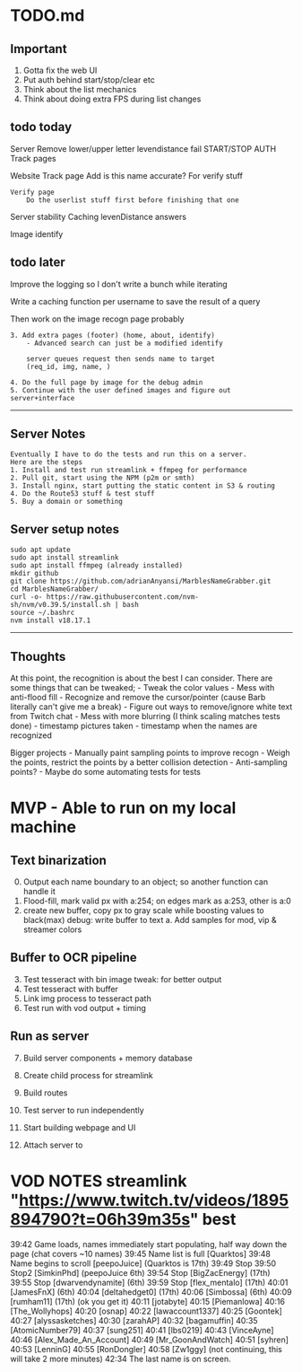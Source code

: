 # TODO.md

## Important

1. Gotta fix the web UI
2. Put auth behind start/stop/clear etc
3. Think about the list mechanics
4. Think about doing extra FPS during list changes

## todo today

Server
    Remove lower/upper letter levendistance fail
    START/STOP AUTH
    Track pages

Website
    Track page
        Add is this name accurate? For verify stuff
    
    Verify page
        Do the userlist stuff first before finishing that one

Server stability
    Caching levenDistance answers

Image identify

## todo later
Improve the logging so I don't write a bunch while iterating

Write a caching function per username to save the result of a query

Then work on the image recogn page probably

    3. Add extra pages (footer) (home, about, identify)
        - Advanced search can just be a modified identify

        server queues request then sends name to target
        (req_id, img, name, )

    4. Do the full page by image for the debug admin
    5. Continue with the user defined images and figure out server+interface

---

## Server Notes
    Eventually I have to do the tests and run this on a server.
    Here are the steps
    1. Install and test run streamlink + ffmpeg for performance
    2. Pull git, start using the NPM (p2m or smth)
    3. Install nginx, start putting the static content in S3 & routing
    4. Do the Route53 stuff & test stuff
    5. Buy a domain or something

## Server setup notes

    sudo apt update
    sudo apt install streamlink
    sudo apt install ffmpeg (already installed)
    mkdir github
    git clone https://github.com/adrianAnyansi/MarblesNameGrabber.git
    cd MarblesNameGrabber/
    curl -o- https://raw.githubusercontent.com/nvm-sh/nvm/v0.39.5/install.sh | bash
    source ~/.bashrc
    nvm install v18.17.1





---
## Thoughts

At this point, the recognition is about the best I can consider.
There are some things that can be tweaked;
    - Tweak the color values
    - Mess with anti-flood fill
    - Recognize and remove the cursor/pointer (cause Barb literally can't give me a break)
    - Figure out ways to remove/ignore white text from Twitch chat
    - Mess with more blurring (I think scaling matches tests done)
    - timestamp pictures taken
    - timestamp when the names are recognized

Bigger projects
    - Manually paint sampling points to improve recogn
    - Weigh the points, restrict the points by a better collision detection
        - Anti-sampling points?
    - Maybe do some automating tests for tests

# MVP - Able to run on my local machine

## Text binarization 
0. Output each name boundary to an object; so another function can handle it
1. Flood-fill, mark valid px with a:254; on edges mark as a:253, other is a:0
2. create new buffer, copy px to gray scale while boosting values to black(max)
    debug: write buffer to text
    a. Add samples for mod, vip & streamer colors

## Buffer to OCR pipeline
3. Test tesseract with bin image
    tweak: for better output
4. Test tesseract with buffer
5. Link img process to tesseract path
6. Test run with vod output + timing

## Run as server
7. Build server components + memory database
8. Create child process for streamlink
9. Build routes
10. Test server to run independently

11. Start building webpage and UI
12. Attach server to 



# VOD  NOTES streamlink "https://www.twitch.tv/videos/1895894790?t=06h39m35s" best

39:42 Game loads, names immediately start populating, half way down the page (chat covers ~10 names)
39:45 Name list is full [Quarktos] 
39:48 Name begins to scroll [peepoJuice] (Quarktos is 17th)
39:49 Stop
39:50 Stop2 [SimkinPhd] (peepoJuice 6th)
39:54 Stop [BigZacEnergy] (17th)
39:55 Stop [dwarvendynamite] (6th)
39:59 Stop [flex_mentalo] (17th)
40:01 [JamesFnX] (6th)
40:04 [deltahedget0] (17th)
40:06 [Simbossa] (6th)
40:09 [rumham11] (17th) (ok you get it)
40:11 [jotabyte]
40:15 [Piemanlowa]
40:16 [The_Wollyhops]
40:20 [osnap]
40:22 [lawaccount1337]
40:25 [Goontek]
40:27 [alyssasketches]
40:30 [zarahAP]
40:32 [bagamuffin]
40:35 [AtomicNumber79]
40:37 [sung251]
40:41 [lbs0219]
40:43 [VinceAyne]
40:46 [Alex_Made_An_Account]
40:49 [Mr_GoonAndWatch]
40:51 [syhren]
40:53 [LenninG]
40:55 [RonDongler]
40:58 [Zw1ggy]
(not continuing, this will take 2 more minutes)
42:34 The last name is on screen.
